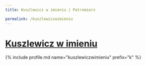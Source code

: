 ```yaml
---
title: Kuszlewicz w imieniu | Patromierz

permalink: /kuszlewiczwimieniu
---
```


# [Kuszlewicz w imieniu](https://patronite.pl/kuszlewiczwimieniu)

{% include profile.md name="kuszlewiczwimieniu" prefix="k" %}

